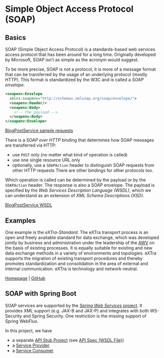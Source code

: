 # Simple Object Access Protocol (SOAP)

## Basics

SOAP (Simple Object Access Protocol) is a standards-based web services access protocol 
that has been around for a long time. Originally developed by Microsoft, SOAP isn’t as 
simple as the acronym would suggest.

To be more precise, SOAP is not a protocol, it is more of a message format that can be
transferred by the usage of an underlying protocol (mostly HTTP). This format is standardized
by the W3C and is called a _SOAP envelope_.

```xml
<soapenv:Envelope
  xmlns:soapenv="http://schemas.xmlsoap.org/soap/envelope/">
  <soapenv:Header/>
  <soapenv:Body>
    <!-- the payload -->
  </soapenv:Body>
</soapenv:Envelope>
```

[BlogPostService sample requests](../sample-requests/soap)

There is a _SOAP over HTTP_ binding that determines how SOAP messages are transferred via HTTP:
 - use `POST` only (no matter what kind of operation is called)
 - use one single resource URL only
 - optionally, use a `SOAPAction` header to distinguish SOAP requests from other HTTP requests
There are other bindings for other protocols too.

Which operation is called can be determined by the payload or by the `SOAPAction` header.
The response is also a SOAP envelope. The payload is specified by the _Web Services Description Language (WSDL)_,
which we can understand as an extension of _XML Schema Descriptions (XSD)_.

[BlogPostService WSDL](../api-stubs/api-stubs-soap/src/main/resources/blogPostService.wsdl)

## Examples

One example is the _eXTra-Standard_. The eXTra transport process is an open and freely available standard 
for data exchange, which was developed jointly by business and administration under the leadership of the 
[AWV](https://www.awv-net.de/) on the basis of existing processes. It is equally suitable for existing and 
new data exchange methods in a variety of environments and topologies. eXTra supports the migration of existing 
transport procedures and thereby promotes standardization and consolidation in the area of external and internal 
communication. eXTra is technology and network neutral.

[Homepage](https://www.extra-standard.de/) | [GitHub](https://github.com/extra-standard)

## SOAP with Spring Boot

SOAP services are supported by the [_Spring Web Services_ project](https://spring.io/projects/spring-ws).
It provides XML support (e.g. JAX-B and JAX-P) and integrates with both WS-Security and Spring Security. 
One restriction is the missing support of Spring WebFlux.

In this project, we have

- a separate [API Stub Project](../api-stubs/api-stubs-soap)
  (see [API Spec (WSDL File)](../api-stubs/api-stubs-soap/src/main/resources/blogPostService.wsdl))
- a [Service Provider](../service-provider/docs/SOAP.md)
- a [Service Consumer](../service-consumer-spring/docs/SOAP.md)
